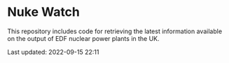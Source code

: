 # Nuke Watch

This repository includes code for retrieving the latest information available on the output of EDF nuclear power plants in the UK.

Last updated: 2022-09-15 22:11